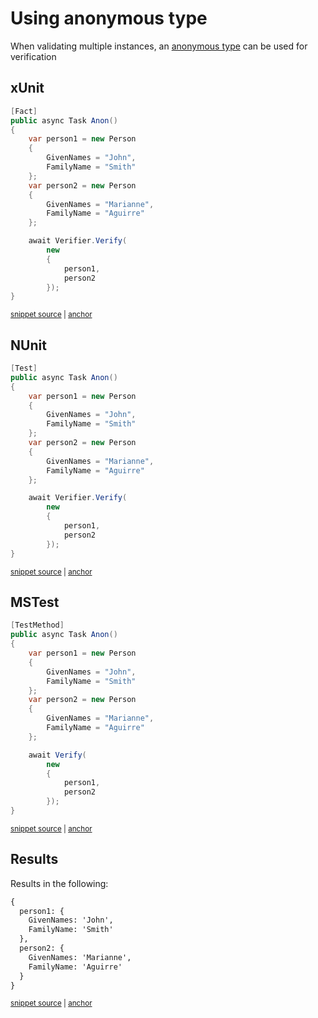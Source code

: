 <!--
GENERATED FILE - DO NOT EDIT
This file was generated by [MarkdownSnippets](https://github.com/SimonCropp/MarkdownSnippets).
Source File: /docs/mdsource/anonymous-types.source.md
To change this file edit the source file and then run MarkdownSnippets.
-->

# Using anonymous type

When validating multiple instances, an [anonymous type](https://docs.microsoft.com/en-us/dotnet/csharp/programming-guide/classes-and-structs/anonymous-types) can be used for verification


## xUnit

<!-- snippet: anonXunit -->
<a id='snippet-anonxunit'/></a>
```cs
[Fact]
public async Task Anon()
{
    var person1 = new Person
    {
        GivenNames = "John",
        FamilyName = "Smith"
    };
    var person2 = new Person
    {
        GivenNames = "Marianne",
        FamilyName = "Aguirre"
    };

    await Verifier.Verify(
        new
        {
            person1,
            person2
        });
}
```
<sup><a href='/src/Verify.Xunit.Tests/VerifyObjectSamples.cs#L65-L87' title='File snippet `anonxunit` was extracted from'>snippet source</a> | <a href='#snippet-anonxunit' title='Navigate to start of snippet `anonxunit`'>anchor</a></sup>
<!-- endsnippet -->


## NUnit

<!-- snippet: anonNUnit -->
<a id='snippet-anonnunit'/></a>
```cs
[Test]
public async Task Anon()
{
    var person1 = new Person
    {
        GivenNames = "John",
        FamilyName = "Smith"
    };
    var person2 = new Person
    {
        GivenNames = "Marianne",
        FamilyName = "Aguirre"
    };

    await Verifier.Verify(
        new
        {
            person1,
            person2
        });
}
```
<sup><a href='/src/Verify.NUnit.Tests/VerifyObjectSamples.cs#L68-L90' title='File snippet `anonnunit` was extracted from'>snippet source</a> | <a href='#snippet-anonnunit' title='Navigate to start of snippet `anonnunit`'>anchor</a></sup>
<!-- endsnippet -->


## MSTest

<!-- snippet: anonMSTest -->
<a id='snippet-anonmstest'/></a>
```cs
[TestMethod]
public async Task Anon()
{
    var person1 = new Person
    {
        GivenNames = "John",
        FamilyName = "Smith"
    };
    var person2 = new Person
    {
        GivenNames = "Marianne",
        FamilyName = "Aguirre"
    };

    await Verify(
        new
        {
            person1,
            person2
        });
}
```
<sup><a href='/src/Verify.MSTest.Tests/VerifyObjectSamples.cs#L67-L89' title='File snippet `anonmstest` was extracted from'>snippet source</a> | <a href='#snippet-anonmstest' title='Navigate to start of snippet `anonmstest`'>anchor</a></sup>
<!-- endsnippet -->


## Results

Results in the following:

<!-- snippet: Verify.Xunit.Tests/VerifyObjectSamples.Anon.verified.txt -->
<a id='snippet-Verify.Xunit.Tests/VerifyObjectSamples.Anon.verified.txt'/></a>
```txt
{
  person1: {
    GivenNames: 'John',
    FamilyName: 'Smith'
  },
  person2: {
    GivenNames: 'Marianne',
    FamilyName: 'Aguirre'
  }
}
```
<sup><a href='/src/Verify.Xunit.Tests/VerifyObjectSamples.Anon.verified.txt#L1-L10' title='File snippet `Verify.Xunit.Tests/VerifyObjectSamples.Anon.verified.txt` was extracted from'>snippet source</a> | <a href='#snippet-Verify.Xunit.Tests/VerifyObjectSamples.Anon.verified.txt' title='Navigate to start of snippet `Verify.Xunit.Tests/VerifyObjectSamples.Anon.verified.txt`'>anchor</a></sup>
<!-- endsnippet -->
